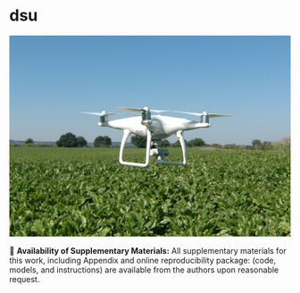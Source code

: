 # dsu

<div align="center"><img src="UAV_cropped.jpg" alt="Precision Agriculture" height="360" width="1000"></div>

🚀 **Availability of Supplementary Materials:** 
All supplementary materials for this work, including Appendix and online reproducibility package: (code, models, and instructions) are available from the authors upon reasonable request.
